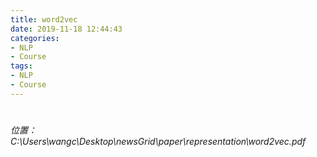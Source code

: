 ```yaml
---
title: word2vec
date: 2019-11-18 12:44:43
categories:
- NLP
- Course
tags:
- NLP
- Course
---
```


#

*位置：C:\Users\wangc\Desktop\newsGrid\paper\representation\word2vec.pdf*